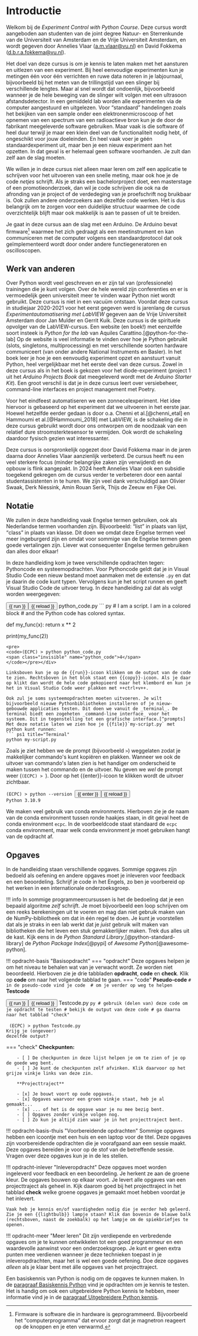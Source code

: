 # Introductie

Welkom bij de _Experiment Control with Python Course_. Deze cursus wordt aangeboden aan studenten van de joint degree Natuur- en Sterrenkunde van de Universiteit van Amsterdam en de Vrije Universiteit Amsterdam, en wordt gegeven door Annelies Vlaar ([a.m.vlaar@vu.nl](mailto:a.m.vlaar@vu.nl)) en David Fokkema ([d.b.r.a.fokkema@vu.nl](mailto:d.b.r.a.fokkema@vu.nl)).

Het doel van deze cursus is om je kennis te laten maken met het aansturen en uitlezen van een experiment. Bij heel eenvoudige experimenten kun je metingen één voor één verrichten en ruwe data noteren in je labjournaal, bijvoorbeeld bij het meten van de trillingstijd van een slinger bij verschillende lengtes. Maar al snel wordt dat ondoenlijk, bijvoorbeeld wanneer je de hele beweging van de slinger wilt volgen met een ultrasoon afstandsdetector. In een gemiddeld lab worden alle experimenten via de computer aangestuurd en uitgelezen. Voor <q>standaard</q> handelingen zoals het bekijken van een sample onder een elektronenmicroscoop of het opnemen van een spectrum van een radioactieve bron kun je de door de fabrikant meegeleverde software gebruiken. Maar vaak is die software óf heel duur terwijl je maar een klein deel van de functionaliteit nodig hebt, óf ongeschikt voor jouw doeleinden. En heel vaak voer je géén standaardexperiment uit, maar ben je een nieuw experiment aan het opzetten. In dat geval is er helemaal geen software voorhanden. Je zult dan zelf aan de slag moeten.

We willen je in deze cursus niet alleen maar leren om zelf een applicatie te schrijven voor het uitvoeren van een snelle meting, maar ook hoe je de code _netjes_ schrijft. Als je straks een bachelorproject doet, een masterstage of een promotieonderzoek, dan wil je code schrijven die ook na de afronding van je project of de verdedeging van je proefschrift nog bruikbaar is. Ook zullen andere onderzoekers aan dezelfde code werken. Het is dus belangrijk om te zorgen voor een duidelijke structuur waarmee de code overzichtelijk blijft maar ook makkelijk is aan te passen of uit te breiden.

Je gaat in deze cursus aan de slag met een Arduino. De Arduino bevat firmware[^firmware] waarmee het zich gedraagt als een meetinstrument en kan communiceren met de computer volgens een standaardprotocol dat ook geïmplementeerd wordt door onder andere functiegeneratoren en oscilloscopen.

[^firmware]: Firmware is software die in hardware is geprogrammeerd. Bijvoorbeeld het <q>computerprogramma</q> dat ervoor zorgt dat je magnetron reageert op de knoppen en je eten verwarmd.

## Werk van anderen

Over Python wordt veel geschreven en er zijn tal van (professionele) trainingen die je kunt volgen. Over de hele wereld zijn conferenties en er is vermoedelijk geen universiteit meer te vinden waar Python niet wordt gebruikt. Deze cursus is niet in een vacuüm ontstaan. Voordat deze cursus in studiejaar 2020-2021 voor het eerst gegeven werd is jarenlang de cursus _Experimentautomatisering met LabVIEW_ gegeven aan de Vrije Universiteit Amsterdam door Jan Mulder en Gerrit Kuik. Deze cursus is de spirituele opvolger van de LabVIEW-cursus. Een website (en boek!) met eenzelfde soort insteek is _Python for the lab_ van Aquiles Carattino.[@python-for-the-lab] Op de website is veel informatie te vinden over hoe je Python gebruikt (slots, singletons, multiprocessing) en met verschillende soorten hardware communiceert (van onder andere National Instruments en Basler). In het boek leer je hoe je een eenvoudig experiment opzet en aanstuurt vanuit Python, heel vergelijkbaar met het eerste deel van deze cursus. Zowel in deze cursus als in het boek is gekozen voor het diode-experiment (project 1 uit het _Arduino Projects Book_ dat meegeleverd wordt met de _Arduino Starter Kit_). Een groot verschil is dat je in deze cursus leert over versiebeheer, command-line interfaces en project management met Poetry.

Voor het eindfeest automatiseren we een zonnecelexperiment. Het idee hiervoor is gebaseerd op het experiment dat we uitvoeren in het eerste jaar. Hoewel hetzelfde eerder gedaan is door o.a. Chenni et al.[@chenni_etal] en Hammoumi et al.[@Hammoumi_2018] met LabVIEW, is de schakeling die in deze cursus gebruikt wordt door ons ontworpen om de noodzaak van een relatief dure stroomsterktesensor te vermijden. Ook wordt de schakeling daardoor fysisch gezien wat interessanter.

Deze cursus is oorspronkelijk opgezet door David Fokkema maar in de jaren daarna door Annelies Vlaar aanzienlijk verbeterd. De cursus heeft nu een veel sterkere focus (minder belangrijke zaken zijn verwijderd) en de opbouw is flink aangepakt. In 2024 heeft Annelies Vlaar ook een subsidie toegekend gekregen om de cursus verder te verbeteren door een aantal studentassistenten in te huren. We zijn veel dank verschuldigd aan Olivier Swaak, Derk Niessink, Amin Rouan Serik, Thijs de Zeeuw en Fijke Oei.


## Notatie

We zullen in deze handleiding vaak Engelse termen gebruiken, ook als Nederlandse termen voorhanden zijn. Bijvoorbeeld: <q>list</q> in plaats van lijst, <q>class</q> in plaats van klasse. Dit doen we omdat deze Engelse termen veel meer ingeburgerd zijn en omdat voor sommige van de Engelse termen geen goede vertalingen zijn. Liever wat consequenter Engelse termen gebruiken dan alles door elkaar!

In deze handleiding kom je twee verschillende opdrachten tegen: Pythoncode en systeemopdrachten. Voor Pythoncode geldt dat je in Visual Studio Code een nieuw bestand moet aanmaken met de extensie `.py` en dat je daarin de code kunt typen. Vervolgens kun je het script runnen en geeft Visual Studio Code de uitvoer terug. In deze handleiding zal dat als volgt worden weergegeven:

<div class="code-box"><button type="button" name="python_code" onclick="runScript('python_code')" class="run">{{ run }}</button><button type="button" name="python_code" onclick="runScript('python_code')" class="reload invisible">{{ reload }}</button> python_code.py
``` py
# I am a script. I am in a colored block
# and the Python code has colored syntax.

def my_func(x):
    return x ** 2

print(my_func(2))
```
<pre>
<code>(ECPC) > python python_code.py
<span class="invisible" name="python_code">4</span>
</code></pre></div>

Linksboven kun je op de {{run}}-icoon klikken om de output van de code te zien. Rechtsboven in het blok staat een {{copy}}-icoon. Als je daar op klikt dan wordt de hele code gekopieerd naar het klembord en kun je het in Visual Studio Code weer plakken met ++ctrl+v++.

Ook zul je soms systeemopdrachten moeten uitvoeren. Je wilt bijvoorbeeld nieuwe Pythonbibliotheken installeren of je nieuw-gebouwde applicaties testen. Dit doen we vanuit de _terminal_. De terminal biedt een zogeheten _command-line interface_ voor het systeem. Dit in tegenstelling tot een grafische interface.[^prompts] Met deze notatie laten we zien hoe je {{file}}`my-script.py` met python kunt runnen:
``` ps1 title="Terminal"
python my-script.py
```
Zoals je ziet hebben we de prompt (bijvoorbeeld `>`) weggelaten zodat je makkelijker commando's kunt kopiëren en plakken. Wanneer we ook de uitvoer van commando's laten zien is het handiger om onderscheid te maken tussen het commando en de uitvoer. Nu geven we _wel_ de prompt weer (`(ECPC) > `). Door op het {{enter}}-icoon te klikken wordt de uitvoer zichtbaar.
<pre><code>(ECPC) > python --version <button type="button" name="--version_index" onclick="runScript('--version_index')">{{ enter }}</button><button type="button" name="--version_index" onclick="runScript('--version_index')" class="invisible">{{ reload }}</button>
<span class="invisible" name="--version_index">Python 3.10.9</span>
</code></pre>

[^prompts]: Er bestaan verschillende _terminal emulators_, meestal afhankelijk van het besturingssysteem &mdash; al heeft Windows zelf al drie verschillende prompts: de _command prompt_, de _powershell prompt_ en tegenwoordig (voorkeur) de _Windows Terminal_. Een terminal ziet eruit als een tekstvenster. Hierbinnen verschijnt een prompt. Dit is een klein stukje tekst dat aangeeft waar je je opdrachten kunt intypen. In MacOS en Linux is de prompt vaak een `$`-teken. In Windows ziet het er vaak uit als `C:\>` of `PS>`. In veel documentatie op internet wordt de `$`-prompt gebruikt.

We maken veel gebruik van conda environments. Hierboven zie je de naam van de conda environment tussen ronde haakjes staan, in dit geval heet de conda environment `ecpc`. In de voorbeeldcode staat standaard de `ecpc` conda environment, maar welk conda environment je moet gebruiken hangt van de opdracht af.

## Opgaves

In de handleiding staan verschillende opgaves. Sommige opgaves zijn bedoeld als oefening en andere opgaves moet je inleveren voor feedback en een beoordeling. Schrijf je code in het Engels, zo ben je voorbereid op het werken in een internationale onderzoeksgroep.

!!! info
    In sommige programmeercursussen is het de bedoeling dat je een bepaald algoritme _zelf_ schrijft. Je moet bijvoorbeeld een loop schrijven om een reeks berekeningen uit te voeren en mag dan niet gebruik maken van de NumPy-bibliotheek om dat in één regel te doen. Je kunt je voorstellen dat als je straks in een lab werkt dat je _juist_ gebruik wilt maken van bibliotheken die het leven een stuk gemakkerlijker maken. Trek dus alles uit de kast. Kijk eens in de _Python Standard Library_,[@python-standard-library] de _Python Package Index_[@pypi] of _Awesome Python_[@awesome-python].

!!! opdracht-basis "Basisopdracht"
    === "opdracht"
        Deze opgaves helpen je om het niveau te behalen wat van je verwacht wordt. Ze worden niet beoordeeld.
        Hierboven zie je drie tabbladen **opdracht**, **code** en **check**. Klik op **code** om naar het volgende tabblad te gaan.
    === "code"
        **Pseudo-code**
        ```
        # in de pseudo-code vind je code 
        # om je verder op weg te helpen
        ```
        **Testcode**
        <div class="code-box"><button type="button" name="Testcode_uitleg" onclick="runScript('Testcode_uitleg')" class="run">{{ run }}</button><button type="button" name="Testcode_uitleg" onclick="runScript('Testcode_uitleg')" class="reload invisible">{{ reload }}</button> Testcode.py
        ``` py
        # gebruik (delen van) deze code om je opdracht te testen
        # bekijk de output van deze code
        # ga daarna naar het tabblad "check"
        ```
        <pre>
        <code>(ECPC) > python Testcode.py
        <span class="invisible" name="Testcode_uitleg">Krijg je (ongeveer) dezelfde output?</span>
        </code></pre></div>
    === "check"
        **Checkpunten:**
    
        - [ ] De checkpunten in deze lijst helpen je om te zien of je op de goede weg bent. 
        - [ ] Je kunt de checkpunten zelf afvinken. Klik daarvoor op het grijze vinkje links van deze zin.

        **Projecttraject**
    
        - [x] Je bouwt voort op oude opgaves.
        - [x] Opgaves waarvoor een groen vinkje staat, heb je al gemaakt...
        - [x] ... of het is de opgave waar je nu mee bezig bent.
        - [ ] Opgaves zonder vinkje volgen nog.
        - [ ] Zo kun je altijd zien waar je in het projecttraject bent.

!!! opdracht-basis-thuis "Voorbereidende opdrachten"
    Sommige opgaves hebben een icoontje met een huis en een laptop voor de titel. Deze opgaves zijn voorbereidende opdrachten die je voorafgaand aan een sessie maakt. Deze opgaves bereiden je voor op de stof van de betreffende sessie. Vragen over deze opgaves kun je in de les stellen. 

!!! opdracht-inlever "Inleveropdracht"
    Deze opgaves moet worden ingeleverd voor feedback en een beoordeling. Je herkent ze aan de groene kleur. De opgaves bouwen op elkaar voort. Je levert alle opgaves van een projecttraject als geheel in. Kijk daarom goed bij het projecttraject in het tabblad **check** welke groene opgaves je gemaakt moet hebben voordat je het inlevert. 

    Vaak heb je kennis en/of vaardigheden nodig die je eerder heb geleerd. Zie je een {{lightbulb}} lampje staan? Klik dan bovenin de blauwe balk (rechtsboven, naast de zoekbalk) op het lampje om de spiekbriefjes te openen.


!!! opdracht-meer "Meer leren"
    Dit zijn verdiepende en verbredende opgaves om je te kunnen ontwikkelen tot een goed programmeur en een waardevolle aanwinst voor een onderzoeksgroep. Je kunt er geen extra punten mee verdienen wanneer je deze technieken toepast in je inleveropdrachten, maar het is wel een goede oefening. Doe deze opgaves _alleen_ als je klaar bent met álle opgaves van het projecttraject.


Een basiskennis van Python is nodig om de opgaves te kunnen maken. In de [paragraaf Basiskennis Python](basis-python.md#basiskennis-python) vind je opdrachten om je kennis te testen. Het is handig om ook een uitgebreidere Python kennis te hebben, meer informatie vind je in de [paragraaf Uitgebreidere Python kennis](vervolg-python.md#uitgebreidere-python-kennis).
